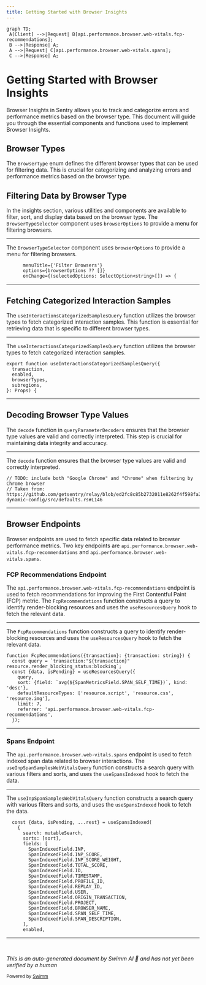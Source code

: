 ```yaml
---
title: Getting Started with Browser Insights
---
```

```mermaid
graph TD;
 A[Client] -->|Request| B[api.performance.browser.web-vitals.fcp-recommendations];
 B -->|Response| A;
 A -->|Request| C[api.performance.browser.web-vitals.spans];
 C -->|Response| A;
```

# Getting Started with Browser Insights

Browser Insights in Sentry allows you to track and categorize errors and performance metrics based on the browser type. This document will guide you through the essential components and functions used to implement Browser Insights.

## Browser Types

The <SwmToken path="static/app/views/insights/browser/webVitals/components/browserTypeSelector.tsx" pos="12:3:3" line-data="import {BrowserType} from &#39;sentry/views/insights/browser/webVitals/utils/queryParameterDecoders/browserType&#39;;">`BrowserType`</SwmToken> enum defines the different browser types that can be used for filtering data. This is crucial for categorizing and analyzing errors and performance metrics based on the browser type.

## Filtering Data by Browser Type

In the insights section, various utilities and components are available to filter, sort, and display data based on the browser type. The <SwmToken path="static/app/views/insights/browser/webVitals/components/browserTypeSelector.tsx" pos="75:6:6" line-data="export default function BrowserTypeSelector() {">`BrowserTypeSelector`</SwmToken> component uses <SwmToken path="static/app/views/insights/browser/webVitals/components/browserTypeSelector.tsx" pos="89:4:4" line-data="      options={browserOptions ?? []}">`browserOptions`</SwmToken> to provide a menu for filtering browsers.

<SwmSnippet path="/static/app/views/insights/browser/webVitals/components/browserTypeSelector.tsx" line="88">

---

The <SwmToken path="static/app/views/insights/browser/webVitals/components/browserTypeSelector.tsx" pos="75:6:6" line-data="export default function BrowserTypeSelector() {">`BrowserTypeSelector`</SwmToken> component uses <SwmToken path="static/app/views/insights/browser/webVitals/components/browserTypeSelector.tsx" pos="89:4:4" line-data="      options={browserOptions ?? []}">`browserOptions`</SwmToken> to provide a menu for filtering browsers.

```tsx
      menuTitle={'Filter Browsers'}
      options={browserOptions ?? []}
      onChange={(selectedOptions: SelectOption<string>[]) => {
```

---

</SwmSnippet>

## Fetching Categorized Interaction Samples

The <SwmToken path="static/app/views/insights/browser/webVitals/queries/useInteractionsCategorizedSamplesQuery.tsx" pos="17:4:4" line-data="export function useInteractionsCategorizedSamplesQuery({">`useInteractionsCategorizedSamplesQuery`</SwmToken> function utilizes the browser types to fetch categorized interaction samples. This function is essential for retrieving data that is specific to different browser types.

<SwmSnippet path="/static/app/views/insights/browser/webVitals/queries/useInteractionsCategorizedSamplesQuery.tsx" line="17">

---

The <SwmToken path="static/app/views/insights/browser/webVitals/queries/useInteractionsCategorizedSamplesQuery.tsx" pos="17:4:4" line-data="export function useInteractionsCategorizedSamplesQuery({">`useInteractionsCategorizedSamplesQuery`</SwmToken> function utilizes the browser types to fetch categorized interaction samples.

```tsx
export function useInteractionsCategorizedSamplesQuery({
  transaction,
  enabled,
  browserTypes,
  subregions,
}: Props) {
```

---

</SwmSnippet>

## Decoding Browser Type Values

The <SwmToken path="static/app/views/insights/browser/webVitals/utils/queryParameterDecoders/browserType.tsx" pos="20:6:6" line-data="export default function decode(">`decode`</SwmToken> function in <SwmToken path="static/app/views/insights/browser/webVitals/components/browserTypeSelector.tsx" pos="12:21:21" line-data="import {BrowserType} from &#39;sentry/views/insights/browser/webVitals/utils/queryParameterDecoders/browserType&#39;;">`queryParameterDecoders`</SwmToken> ensures that the browser type values are valid and correctly interpreted. This step is crucial for maintaining data integrity and accuracy.

<SwmSnippet path="/static/app/views/insights/browser/webVitals/utils/queryParameterDecoders/browserType.tsx" line="3">

---

The <SwmToken path="static/app/views/insights/browser/webVitals/utils/queryParameterDecoders/browserType.tsx" pos="20:6:6" line-data="export default function decode(">`decode`</SwmToken> function ensures that the browser type values are valid and correctly interpreted.

```tsx
// TODO: include both "Google Chrome" and "Chrome" when filtering by Chrome browser
// Taken from: https://github.com/getsentry/relay/blob/ed2fc8c85b2732011e8262f4f598fa2c9857571d/relay-dynamic-config/src/defaults.rs#L146
```

---

</SwmSnippet>

## Browser Endpoints

Browser endpoints are used to fetch specific data related to browser performance metrics. Two key endpoints are <SwmToken path="static/app/views/insights/browser/webVitals/components/recommendations.tsx" pos="40:5:17" line-data="    referrer: &#39;api.performance.browser.web-vitals.fcp-recommendations&#39;,">`api.performance.browser.web-vitals.fcp-recommendations`</SwmToken> and <SwmToken path="static/app/views/insights/browser/webVitals/queries/useInpSpanSamplesWebVitalsQuery.tsx" pos="79:2:12" line-data="    &#39;api.performance.browser.web-vitals.spans&#39;">`api.performance.browser.web-vitals.spans`</SwmToken>.

### FCP Recommendations Endpoint

The <SwmToken path="static/app/views/insights/browser/webVitals/components/recommendations.tsx" pos="40:5:17" line-data="    referrer: &#39;api.performance.browser.web-vitals.fcp-recommendations&#39;,">`api.performance.browser.web-vitals.fcp-recommendations`</SwmToken> endpoint is used to fetch recommendations for improving the First Contentful Paint (FCP) metric. The <SwmToken path="static/app/views/insights/browser/webVitals/components/recommendations.tsx" pos="33:2:2" line-data="function FcpRecommendations({transaction}: {transaction: string}) {">`FcpRecommendations`</SwmToken> function constructs a query to identify render-blocking resources and uses the <SwmToken path="static/app/views/insights/browser/webVitals/components/recommendations.tsx" pos="35:12:12" line-data="  const {data, isPending} = useResourcesQuery({">`useResourcesQuery`</SwmToken> hook to fetch the relevant data.

<SwmSnippet path="/static/app/views/insights/browser/webVitals/components/recommendations.tsx" line="33">

---

The <SwmToken path="static/app/views/insights/browser/webVitals/components/recommendations.tsx" pos="33:2:2" line-data="function FcpRecommendations({transaction}: {transaction: string}) {">`FcpRecommendations`</SwmToken> function constructs a query to identify render-blocking resources and uses the <SwmToken path="static/app/views/insights/browser/webVitals/components/recommendations.tsx" pos="35:12:12" line-data="  const {data, isPending} = useResourcesQuery({">`useResourcesQuery`</SwmToken> hook to fetch the relevant data.

```tsx
function FcpRecommendations({transaction}: {transaction: string}) {
  const query = `transaction:"${transaction}" resource.render_blocking_status:blocking`;
  const {data, isPending} = useResourcesQuery({
    query,
    sort: {field: `avg(${SpanMetricsField.SPAN_SELF_TIME})`, kind: 'desc'},
    defaultResourceTypes: ['resource.script', 'resource.css', 'resource.img'],
    limit: 7,
    referrer: 'api.performance.browser.web-vitals.fcp-recommendations',
  });
```

---

</SwmSnippet>

### Spans Endpoint

The <SwmToken path="static/app/views/insights/browser/webVitals/queries/useInpSpanSamplesWebVitalsQuery.tsx" pos="79:2:12" line-data="    &#39;api.performance.browser.web-vitals.spans&#39;">`api.performance.browser.web-vitals.spans`</SwmToken> endpoint is used to fetch indexed span data related to browser interactions. The <SwmToken path="static/app/views/insights/browser/webVitals/queries/useInteractionsCategorizedSamplesQuery.tsx" pos="1:3:3" line-data="import {useInpSpanSamplesWebVitalsQuery} from &#39;sentry/views/insights/browser/webVitals/queries/useInpSpanSamplesWebVitalsQuery&#39;;">`useInpSpanSamplesWebVitalsQuery`</SwmToken> function constructs a search query with various filters and sorts, and uses the <SwmToken path="static/app/views/insights/browser/webVitals/queries/useInpSpanSamplesWebVitalsQuery.tsx" pos="56:16:16" line-data="  const {data, isPending, ...rest} = useSpansIndexed(">`useSpansIndexed`</SwmToken> hook to fetch the data.

<SwmSnippet path="/static/app/views/insights/browser/webVitals/queries/useInpSpanSamplesWebVitalsQuery.tsx" line="56">

---

The <SwmToken path="static/app/views/insights/browser/webVitals/queries/useInteractionsCategorizedSamplesQuery.tsx" pos="1:3:3" line-data="import {useInpSpanSamplesWebVitalsQuery} from &#39;sentry/views/insights/browser/webVitals/queries/useInpSpanSamplesWebVitalsQuery&#39;;">`useInpSpanSamplesWebVitalsQuery`</SwmToken> function constructs a search query with various filters and sorts, and uses the <SwmToken path="static/app/views/insights/browser/webVitals/queries/useInpSpanSamplesWebVitalsQuery.tsx" pos="56:16:16" line-data="  const {data, isPending, ...rest} = useSpansIndexed(">`useSpansIndexed`</SwmToken> hook to fetch the data.

```tsx
  const {data, isPending, ...rest} = useSpansIndexed(
    {
      search: mutableSearch,
      sorts: [sort],
      fields: [
        SpanIndexedField.INP,
        SpanIndexedField.INP_SCORE,
        SpanIndexedField.INP_SCORE_WEIGHT,
        SpanIndexedField.TOTAL_SCORE,
        SpanIndexedField.ID,
        SpanIndexedField.TIMESTAMP,
        SpanIndexedField.PROFILE_ID,
        SpanIndexedField.REPLAY_ID,
        SpanIndexedField.USER,
        SpanIndexedField.ORIGIN_TRANSACTION,
        SpanIndexedField.PROJECT,
        SpanIndexedField.BROWSER_NAME,
        SpanIndexedField.SPAN_SELF_TIME,
        SpanIndexedField.SPAN_DESCRIPTION,
      ],
      enabled,
```

---

</SwmSnippet>

&nbsp;

*This is an auto-generated document by Swimm AI 🌊 and has not yet been verified by a human*

<SwmMeta version="3.0.0" repo-id="Z2l0aHViJTNBJTNBc2VudHJ5LWRlbW8tMSUzQSUzQVN3aW1tLURlbW8=" repo-name="sentry-demo-1" doc-type="overview"><sup>Powered by [Swimm](/)</sup></SwmMeta>
